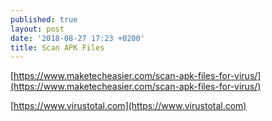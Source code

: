 ```yaml
---
published: true
layout: post
date: '2018-08-27 17:23 +0200'
title: Scan APK Files
---
```

[https://www.maketecheasier.com/scan-apk-files-for-virus/](https://www.maketecheasier.com/scan-apk-files-for-virus/)

[https://www.virustotal.com](https://www.virustotal.com)